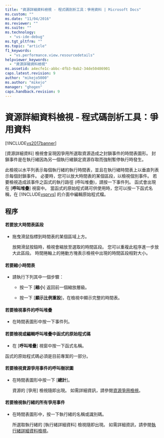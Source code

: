```yaml
---
title: "資源詳細資料檢視 - 程式碼剖析工具：爭用資料 | Microsoft Docs"
ms.custom: ""
ms.date: "11/04/2016"
ms.reviewer: ""
ms.suite: ""
ms.technology: 
  - "vs-ide-debug"
ms.tgt_pltfrm: ""
ms.topic: "article"
f1_keywords: 
  - "vs.performance.view.resourcedetails"
helpviewer_keywords: 
  - "資源詳細資料檢視"
ms.assetid: a4ecfe1c-abbc-4fb3-9ab2-34de50486901
caps.latest.revision: 9
author: "mikejo5000"
ms.author: "mikejo"
manager: "ghogen"
caps.handback.revision: 9
---
```

# 資源詳細資料檢視 - 程式碼剖析工具：爭用資料
[!INCLUDE[vs2017banner](../code-quality/includes/vs2017banner.md)]

\[資源詳細資料\] 檢視會呈現因爭用所選取資源造成之封鎖事件的時間表圖形。  封鎖事件是在執行緒因為另一個執行緒鎖定資源存取而強制暫停執行時發生。  
  
 此檢視以水平列表示每個執行緒的執行時間表，並且在執行緒時間表上以垂直列表示每個封鎖事件。  必要時，您可以放大時間表的某個區段，以檢視個別事件。  若要檢視造成該事件之函式的執行路徑 \(呼叫堆疊\)，請按一下事件列。  函式會出現在 \[**呼叫堆疊**\] 視窗中。  當函式的原始程式碼可供使用時，您可以按一下函式名稱，在 [!INCLUDE[vsprvs](../code-quality/includes/vsprvs_md.md)] 的介面中編輯原始程式檔。  
  
## 程序  
  
#### 若要放大時間表區段  
  
-   拖曳滑鼠指標到時間表的某個區域上方。  
  
     放開滑鼠按鈕時，檢視會縮放至選取的時間區段。  您可以重複此程序進一步放大此區段。  時間捲軸上的捲動方塊表示檢視中出現的時間區段相對大小。  
  
#### 若要縮小時間表  
  
-   請執行下列其中一個步驟：  
  
    -   按一下 \[**縮小**\] 返回前一個縮放層級。  
  
    -   按一下 \[**顯示比例重設**\]，在檢視中顯示完整的時間表。  
  
#### 若要檢視事件的呼叫堆疊  
  
-   在時間表圖形中按一下事件列。  
  
#### 若要檢視或編輯呼叫堆疊中函式的原始程式碼  
  
-   在 \[**呼叫堆疊**\] 視窗中按一下函式名稱。  
  
 函式的原始程式碼必須是目前專案的一部分。  
  
#### 若要檢視資源爭用事件的呼叫樹狀圖  
  
-   在時間表圖形中按一下 \[**總計**\]。  
  
     資源的 \[爭用\] 檢視隨即出現。  如需詳細資訊，請參閱[資源爭用檢視](../profiling/resource-contentions-view-contention-data.md)。  
  
#### 若要檢視執行緒的所有爭用事件  
  
-   在時間表圖形中，按一下執行緒的名稱或識別碼。  
  
     所選取執行緒的 \[執行緒詳細資料\] 檢視隨即出現。  如需詳細資訊，請參閱[執行緒詳細資料檢視](../profiling/thread-details-view-contention-data.md)。
